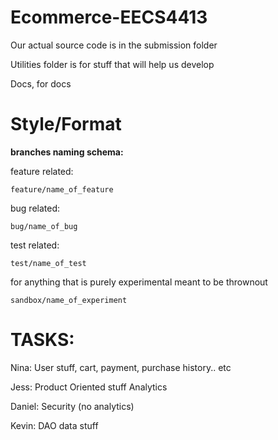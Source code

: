 # Ecommerce-EECS4413

Our actual source code is in the submission folder

Utilities folder is for stuff that will help us develop

Docs, for docs

# Style/Format

**branches naming schema:**

feature related:
```
feature/name_of_feature
```
bug related:
```
bug/name_of_bug
```

test related:
```
test/name_of_test
```

for anything that is purely experimental meant to be thrownout

```
sandbox/name_of_experiment
```

# TASKS:

Nina: User stuff, cart, payment, purchase history.. etc

Jess: Product Oriented stuff Analytics

Daniel: Security (no analytics)

Kevin: DAO data stuff
